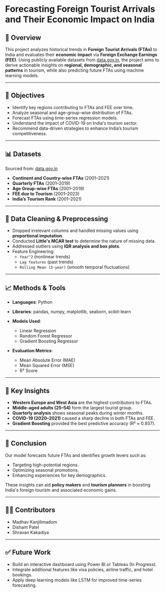 # Forecasting Foreign Tourist Arrivals and Their Economic Impact on India

## 📌 Overview
This project analyzes historical trends in **Foreign Tourist Arrivals (FTAs)** to India and evaluates their **economic impact** via **Foreign Exchange Earnings (FEE)**. Using publicly available datasets from [data.gov.in](https://data.gov.in), the project aims to derive actionable insights on **regional, demographic, and seasonal patterns** in tourism, while also predicting future FTAs using machine learning models.

---

## 🎯 Objectives
- Identify key regions contributing to FTAs and FEE over time.
- Analyze seasonal and age-group-wise distribution of FTAs.
- Forecast FTAs using time-series regression models.
- Understand the impact of COVID-19 on India's tourism sector.
- Recommend data-driven strategies to enhance India’s tourism competitiveness.

---

## 📊 Datasets
Sourced from: [data.gov.in](https://data.gov.in)

- **Continent and Country-wise FTAs** (2001–2021)
- **Quarterly FTAs** (2001–2019)
- **Age Group-wise FTAs** (2001–2019)
- **FEE due to Tourism** (2001–2023)
- **India’s Tourism Rank** (2001–2021)

---

## 🧹 Data Cleaning & Preprocessing
- Dropped irrelevant columns and handled missing values using **proportional imputation**.
- Conducted **Little's MCAR test** to determine the nature of missing data.
- Addressed outliers using **IQR analysis and box plots**.
- Feature Engineering:
  - `Year^2` (nonlinear trends)
  - `Lag features` (past trends)
  - `Rolling Mean (3-year)` (smooth temporal fluctuations)

---

## 📈 Methods & Tools
- **Languages**: Python  
- **Libraries**: pandas, numpy, matplotlib, seaborn, scikit-learn  
- **Models Used**:
  - Linear Regression  
  - Random Forest Regressor  
  - Gradient Boosting Regressor  

- **Evaluation Metrics**:  
  - Mean Absolute Error (MAE)  
  - Mean Squared Error (MSE)  
  - R² Score

---

## 📌 Key Insights
- **Western Europe and West Asia** are the highest contributors to FTAs.
- **Middle-aged adults (25–54)** form the largest tourist group.
- **Quarterly analysis** shows seasonal peaks during winter months.
- **COVID-19 (2020–2021)** caused a sharp decline in both FTAs and FEE.
- **Gradient Boosting** provided the best predictive accuracy (R² ≈ 0.937).

---

## 📎 Conclusion
Our model forecasts future FTAs and identifies growth levers such as:
- Targeting high-potential regions.
- Optimizing seasonal promotions.
- Enhancing experiences for key demographics.

These insights can aid **policy makers** and **tourism planners** in boosting India's foreign tourism and associated economic gains.

---

## 👨‍💻 Contributors
- Madhav Kanjilimadom  
- Dishant Patel  
- Shravan Kakadiya

---


## ✅ Future Work
- Build an interactive dashboard using Power BI or Tableau (In Progress).
- Integrate additional features like visa policies, airline traffic, and hotel bookings.
- Apply deep learning models like LSTM for improved time-series forecasting.
